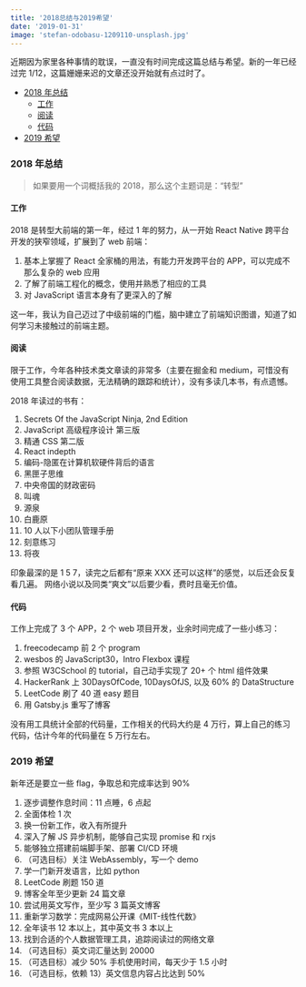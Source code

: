```yaml
---
title: '2018总结与2019希望'
date: '2019-01-31'
image: 'stefan-odobasu-1209110-unsplash.jpg'
---
```


近期因为家里各种事情的耽误，一直没有时间完成这篇总结与希望。新的一年已经过完 1/12，这篇姗姗来迟的文章还没开始就有点过时了。

- [2018 年总结](#2018-%e5%b9%b4%e6%80%bb%e7%bb%93)
  - [工作](#%e5%b7%a5%e4%bd%9c)
  - [阅读](#%e9%98%85%e8%af%bb)
  - [代码](#%e4%bb%a3%e7%a0%81)
- [2019 希望](#2019-%e5%b8%8c%e6%9c%9b)

### 2018 年总结

> 如果要用一个词概括我的 2018，那么这个主题词是：“转型”

#### 工作

2018 是转型大前端的第一年，经过 1 年的努力，从一开始 React Native 跨平台开发的狭窄领域，扩展到了 web 前端：

1. 基本上掌握了 React 全家桶的用法，有能力开发跨平台的 APP，可以完成不那么复杂的 web 应用
2. 了解了前端工程化的概念，使用并熟悉了相应的工具
3. 对 JavaScript 语言本身有了更深入的了解

这一年，我认为自己迈过了中级前端的门槛，脑中建立了前端知识图谱，知道了如何学习未接触过的前端主题。

#### 阅读

限于工作，今年各种技术类文章读的非常多（主要在掘金和 medium，可惜没有使用工具整合阅读数据，无法精确的跟踪和统计），没有多读几本书，有点遗憾。

2018 年读过的书有：

1. Secrets Of the JavaScript Ninja, 2nd Edition
2. JavaScript 高级程序设计 第三版
3. 精通 CSS 第二版
4. React indepth
5. 编码-隐匿在计算机软硬件背后的语言
6. 黑匣子思维
7. 中央帝国的财政密码
8. 叫魂
9. 源泉
10. 白鹿原
11. 10 人以下小团队管理手册
12. 刻意练习
13. 将夜

印象最深的是 1 5 7，读完之后都有“原来 XXX 还可以这样”的感觉，以后还会反复看几遍。
网络小说以及同类“爽文”以后要少看，费时且毫无价值。

#### 代码

工作上完成了 3 个 APP，2 个 web 项目开发，业余时间完成了一些小练习：

1. freecodecamp 前 2 个 program
2. wesbos 的 JavaScript30，Intro Flexbox 课程
3. 参照 W3CSchool 的 tutorial，自己动手实现了 20+ 个 html 组件效果
4. HackerRank 上 30DaysOfCode, 10DaysOfJS, 以及 60% 的 DataStructure
5. LeetCode 刷了 40 道 easy 题目
6. 用 Gatsby.js 重写了博客

没有用工具统计全部的代码量，工作相关的代码大约是 4 万行，算上自己的练习代码，估计今年的代码量在 5 万行左右。

### 2019 希望

新年还是要立一些 flag，争取总和完成率达到 90%

1. 逐步调整作息时间：11 点睡，6 点起
2. 全面体检 1 次
3. 换一份新工作，收入有所提升
4. 深入了解 JS 异步机制，能够自己实现 promise 和 rxjs
5. 能够独立搭建前端脚手架、部署 CI/CD 环境
6. （可选目标）关注 WebAssembly，写一个 demo
7. 学一门新开发语言，比如 python
8. LeetCode 刷题 150 道
9. 博客全年至少更新 24 篇文章
10. 尝试用英文写作，至少写 3 篇英文博客
11. 重新学习数学：完成网易公开课《MIT-线性代数》
12. 全年读书 12 本以上，其中英文书 3 本以上
13. 找到合适的个人数据管理工具，追踪阅读过的网络文章
14. （可选目标）英文词汇量达到 20000
15. （可选目标）减少 50% 手机使用时间，每天少于 1.5 小时
16. （可选目标，依赖 13）英文信息内容占比达到 50%

